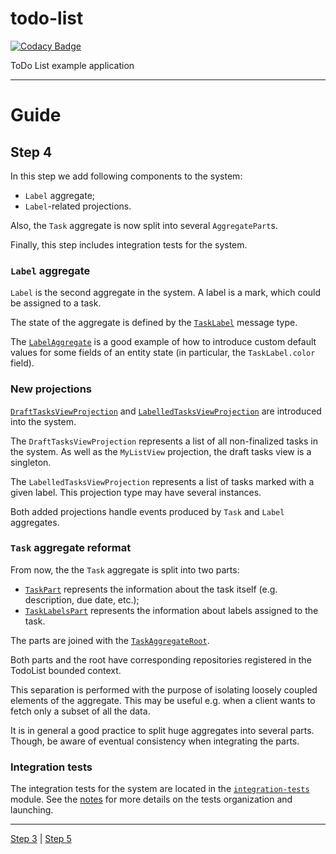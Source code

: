 # todo-list

[![Codacy Badge](https://api.codacy.com/project/badge/Grade/39e3e7d9707f4da58c950c3dbf172cfd)](https://www.codacy.com/app/SpineEventEngine/todo-list?utm_source=github.com&utm_medium=referral&utm_content=SpineEventEngine/todo-list&utm_campaign=badger)

ToDo List example application

---

# Guide

## Step 4

In this step we add following components to the system:
 - `Label` aggregate;
 - `Label`-related projections.
 
Also, the `Task` aggregate is now split into several `AggregatePart`s.

Finally, this step includes integration tests for the system.

### `Label` aggregate

`Label` is the second aggregate in the system. A label is a mark, which could be assigned to a task.

The state of the aggregate is defined by the [`TaskLabel`](./model/src/main/proto/todolist/model.proto) message type.

The [`LabelAggregate`](./api-java/src/main/java/io/spine/examples/todolist/c/aggregate/LabelAggregate.java)
is a good example of how to introduce custom default values for some fields of an entity state (in 
particular, the `TaskLabel.color` field).

### New projections

[`DraftTasksViewProjection`](./api-java/src/main/java/io/spine/examples/todolist/q/projection/DraftTasksViewProjection.java) and
[`LabelledTasksViewProjection`](./api-java/src/main/java/io/spine/examples/todolist/q/projection/LabelledTasksViewProjection.java)
are introduced into the system.

The `DraftTasksViewProjection` represents a list of all non-finalized tasks in the system.
As well as the `MyListView` projection, the draft tasks view is a singleton.

The `LabelledTasksViewProjection` represents a list of tasks marked with a given label. 
This projection type may have several instances.

Both added projections handle events produced by `Task` and `Label` aggregates.

### `Task` aggregate reformat

From now, the the `Task` aggregate is split into two parts:
 - [`TaskPart`](./api-java/src/main/java/io/spine/examples/todolist/c/aggregate/TaskPart.java) 
 represents the information about the task itself (e.g. description, due date, etc.);
 - [`TaskLabelsPart`](./api-java/src/main/java/io/spine/examples/todolist/c/aggregate/TaskLabelsPart.java) 
  represents the information about labels assigned to the task.

The parts are joined with the [`TaskAggregateRoot`](./api-java/src/main/java/io/spine/examples/todolist/c/aggregate/TaskAggregateRoot.java).

Both parts and the root have corresponding repositories registered in the TodoList bounded context.

This separation is performed with the purpose of isolating loosely coupled elements of
the aggregate. This may be useful e.g. when a client wants to fetch only a subset of all the data.

It is in general a good practice to split huge aggregates into several parts. Though, be aware of
eventual consistency when integrating the parts.

### Integration tests

The integration tests for the system are located in the [`integration-tests`](./integration-tests) 
module. See the [notes](./integration-tests/README.md) for more details on the tests organization 
and launching.

---

[Step 3](https://github.com/SpineEventEngine/todo-list/tree/step-3) | [Step 5](https://github.com/SpineEventEngine/todo-list/tree/step-5)
